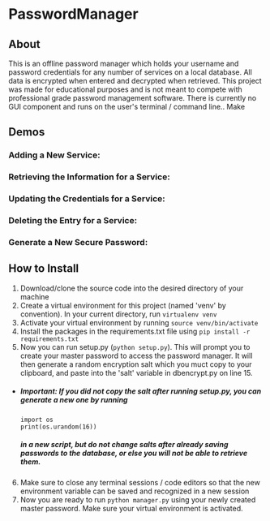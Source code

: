 # PasswordManager 

## About
This is an offline password manager which holds your username and password credentials for any number of services on a local database.
All data is encrypted when entered and decrypted when retrieved. This project was made for educational purposes and is not meant to compete with
professional grade password management software. There is currently no GUI component and runs on the user's terminal / command line.. Make

## Demos

### Adding a New Service:

### Retrieving the Information for a Service:

### Updating the Credentials for a Service:

### Deleting the Entry for a Service:

### Generate a New Secure Password:

## How to Install
1. Download/clone the source code into the desired directory of your machine
2. Create a virtual environment for this project (named 'venv' by convention). In your current directory, run ```virtualenv venv```
3. Activate your virtual environment by running ```source venv/bin/activate```
4. Install the packages in the requirements.txt file using ```pip install -r requirements.txt```
5. Now you can run setup.py (```python setup.py```). This will prompt you to create your master password to access the 
password manager. It will then generate a random encryption salt which you muct copy to your clipboard, and paste into the 
'salt' variable in dbencrypt.py on line 15.
- ##### Important: If you did not copy the salt after running setup.py, you can generate a new one by running 
  ```
  import os
  print(os.urandom(16))
  ``` 
  ##### in a new script, but do not change salts after already saving passwords to the database, or else you will not be able to retrieve them.
  
6. Make sure to close any terminal sessions / code editors so that the new environment variable can be saved and recognized in a new session
7. Now you are ready to run `python manager.py` using your newly created master password. Make sure your virtual environment is activated.
